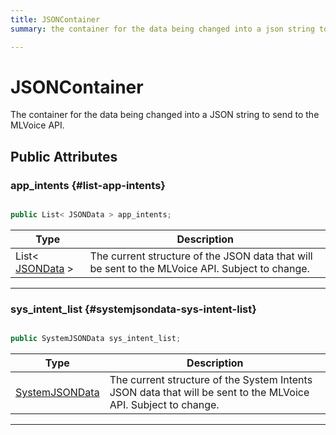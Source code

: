 ```yaml
---
title: JSONContainer
summary: the container for the data being changed into a json string to send to the mlvoice api. 

---
```


# JSONContainer




The container for the data being changed into a JSON string to send to the MLVoice API.   





## Public Attributes

### app_intents {#list-app-intents}

```csharp

public List< JSONData > app_intents;

```

| Type | Description  | 
|--|--|
| List&lt; [JSONData](/versioned_docs/version-03-Jan-2023/unity-api/api/Classes/MLVoiceIntentsConfiguration/MLVoiceIntentsConfiguration.JSONData.md) &gt; | The current structure of the JSON data that will be sent to the MLVoice API. Subject to change.  |





-----------

### sys_intent_list {#systemjsondata-sys-intent-list}

```csharp

public SystemJSONData sys_intent_list;

```

| Type | Description  | 
|--|--|
| [SystemJSONData](/versioned_docs/version-03-Jan-2023/unity-api/api/Classes/MLVoiceIntentsConfiguration/MLVoiceIntentsConfiguration.SystemJSONData.md) | The current structure of the System Intents JSON data that will be sent to the MLVoice API. Subject to change.  |





-----------

